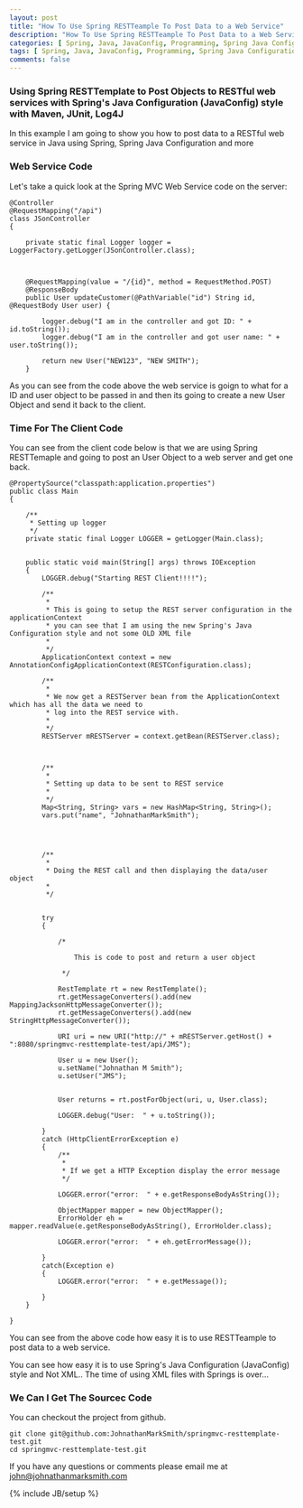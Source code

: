 ```yaml
---
layout: post
title: "How To Use Spring RESTTeample To Post Data to a Web Service"
description: "How To Use Spring RESTTeample To Post Data to a Web Service"
categories: [ Spring, Java, JavaConfig, Programming, Spring Java Configuration, Spring MVC, Web, REST, RESTTemplate ]
tags: [ Spring, Java, JavaConfig, Programming, Spring Java Configuration, Spring MVC, Web, REST, RESTTemplate ]
comments: false
---
```


###  Using Spring RESTTemplate to Post Objects to RESTful web services with Spring's Java Configuration (JavaConfig) style with Maven, JUnit, Log4J


In this example I am going to show you how to post data to a RESTful web service in Java using Spring, Spring Java Configuration and more


### Web Service Code

Let's take a quick look at the Spring MVC Web Service code on the server:

    @Controller
    @RequestMapping("/api")
    class JSonController
    {

        private static final Logger logger = LoggerFactory.getLogger(JSonController.class);



        @RequestMapping(value = "/{id}", method = RequestMethod.POST)
        @ResponseBody
        public User updateCustomer(@PathVariable("id") String id, @RequestBody User user) {

            logger.debug("I am in the controller and got ID: " + id.toString());
            logger.debug("I am in the controller and got user name: " + user.toString());

            return new User("NEW123", "NEW SMITH");
        }


As you can see from the code above the web service is goign to what for a ID and user object to be passed in and then its going to create a new User Object and send it back to the client.

### Time For The Client Code

You can see from the client code below is that we are using Spring RESTTemaple and going to post an User Object to a web server and get one back.


    @PropertySource("classpath:application.properties")
    public class Main
    {

        /**
         * Setting up logger
         */
        private static final Logger LOGGER = getLogger(Main.class);


        public static void main(String[] args) throws IOException
        {
            LOGGER.debug("Starting REST Client!!!!");

            /**
             *
             * This is going to setup the REST server configuration in the applicationContext
             * you can see that I am using the new Spring's Java Configuration style and not some OLD XML file
             *
             */
            ApplicationContext context = new AnnotationConfigApplicationContext(RESTConfiguration.class);

            /**
             *
             * We now get a RESTServer bean from the ApplicationContext which has all the data we need to
             * log into the REST service with.
             *
             */
            RESTServer mRESTServer = context.getBean(RESTServer.class);



            /**
             *
             * Setting up data to be sent to REST service
             *
             */
            Map<String, String> vars = new HashMap<String, String>();
            vars.put("name", "JohnathanMarkSmith");




            /**
             *
             * Doing the REST call and then displaying the data/user object
             *
             */


            try
            {

                /*

                    This is code to post and return a user object

                 */

                RestTemplate rt = new RestTemplate();
                rt.getMessageConverters().add(new MappingJacksonHttpMessageConverter());
                rt.getMessageConverters().add(new StringHttpMessageConverter());

                URI uri = new URI("http://" + mRESTServer.getHost() + ":8080/springmvc-resttemplate-test/api/JMS");

                User u = new User();
                u.setName("Johnathan M Smith");
                u.setUser("JMS");


                User returns = rt.postForObject(uri, u, User.class);

                LOGGER.debug("User:  " + u.toString());

            }
            catch (HttpClientErrorException e)
            {
                /**
                 *
                 * If we get a HTTP Exception display the error message
                 */

                LOGGER.error("error:  " + e.getResponseBodyAsString());

                ObjectMapper mapper = new ObjectMapper();
                ErrorHolder eh = mapper.readValue(e.getResponseBodyAsString(), ErrorHolder.class);

                LOGGER.error("error:  " + eh.getErrorMessage());

            }
            catch(Exception e)
            {
                LOGGER.error("error:  " + e.getMessage());

            }
        }

    }


You can see from the above code how easy it is to use RESTTeample to post data to a web service.



You can see how easy it is to use Spring's Java Configuration (JavaConfig) style and Not XML.. The time of using XML files with Springs is over...

### We Can I Get The Sourcec Code

You can checkout the project from github.

    git clone git@github.com:JohnathanMarkSmith/springmvc-resttemplate-test.git
    cd springmvc-resttemplate-test.git




If you have any questions or comments please email me at <a href="mailto:john@johnathanmarksmith.com">john@johnathanmarksmith.com</a>

{% include JB/setup %}
